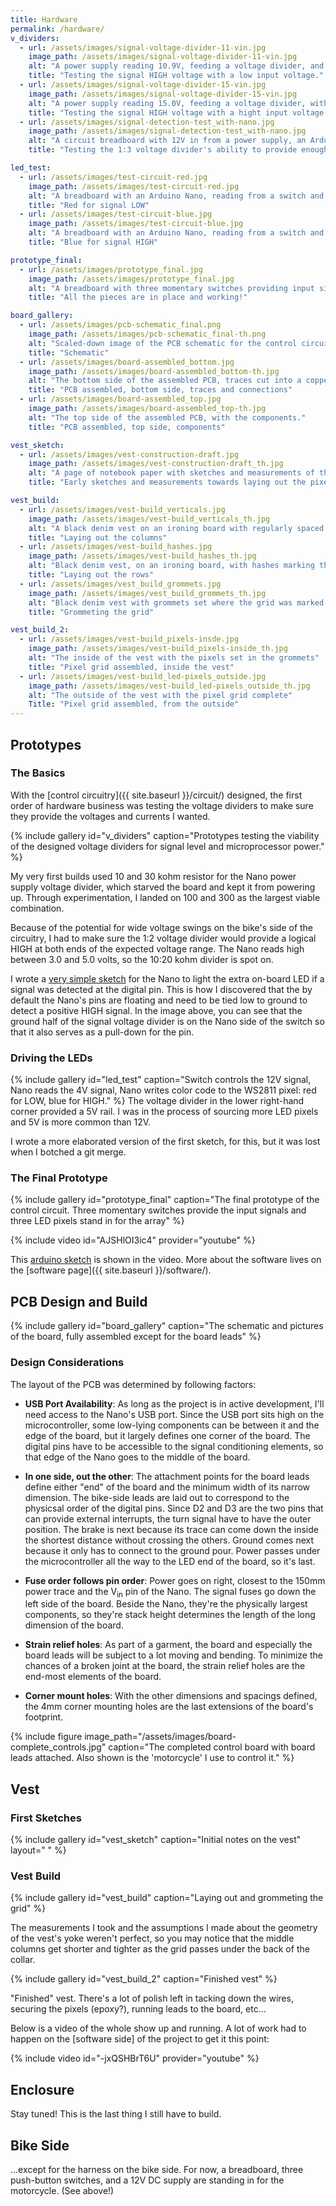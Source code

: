 ```yaml
---
title: Hardware
permalink: /hardware/
v_dividers:
  - url: /assets/images/signal-voltage-divider-11-vin.jpg
    image_path: /assets/images/signal-voltage-divider-11-vin.jpg
    alt: "A power supply reading 10.9V, feeding a voltage divider, and a DIMM reading 3.32V"
    title: "Testing the signal HIGH voltage with a low input voltage."
  - url: /assets/images/signal-voltage-divider-15-vin.jpg
    image_path: /assets/images/signal-voltage-divider-15-vin.jpg
    alt: "A power supply reading 15.0V, feeding a voltage divider, with a DIMM reading 4.57V."
    title: "Testing the signal HIGH voltage with a hight input voltage."
  - url: /assets/images/signal-detection-test_with-nano.jpg
    image_path: /assets/images/signal-detection-test_with-nano.jpg
    alt: "A circuit breadboard with 12V in from a power supply, an Arduino Nano and a switch between power and a digital input pin."
    title: "Testing the 1:3 voltage divider's ability to provide enough juice to the Nano and the Nano's ability to read a signal through the 1:2 voltage divider."

led_test:
  - url: /assets/images/test-circuit-red.jpg
    image_path: /assets/images/test-circuit-red.jpg
    alt: "A breadboard with an Arduino Nano, reading from a switch and displaying red on an LED pixel."
    title: "Red for signal LOW"
  - url: /assets/images/test-circuit-blue.jpg
    image_path: /assets/images/test-circuit-blue.jpg
    alt: "A breadboard with an Arduino Nano, reading from a switch and displaying blue on an LED pixel."
    title: "Blue for signal HIGH"

prototype_final:
  - url: /assets/images/prototype_final.jpg
    image_path: /assets/images/prototype_final.jpg
    alt: "A breadboard with three momentary switches providing input signals to an Arduino Nano.  It drives a string of three LED pixels, simulating the turn and brake signals on a card."
    title: "All the pieces are in place and working!"

board_gallery:
  - url: /assets/images/pcb-schematic_final.png
    image_path: /assets/images/pcb-schematic_final-th.png
    alt: "Scaled-down image of the PCB schematic for the control circuit."
    title: "Schematic"
  - url: /assets/images/board-assembled_bottom.jpg
    image_path: /assets/images/board-assembled_bottom-th.jpg
    alt: "The bottom side of the assembled PCB, traces cut into a copper sheet. To the right, the words 'Ben Buckley/ELT-2720' are etched into the copper."
    title: "PCB assembled, bottom side, traces and connections"
  - url: /assets/images/board-assembled_top.jpg
    image_path: /assets/images/board-assembled_top-th.jpg
    alt: "The top side of the assembled PCB, with the components."
    title: "PCB assembled, top side, components"

vest_sketch:
  - url: /assets/images/vest-construction-draft.jpg
    image_path: /assets/images/vest-construction-draft_th.jpg
    alt: "A page of notebook paper with sketches and measurements of the yoke of a denim vest."
    title: "Early sketches and measurements towards laying out the pixel grid on the vest."

vest_build:
  - url: /assets/images/vest-build_verticals.jpg
    image_path: /assets/images/vest-build_verticals_th.jpg
    alt: "A black denim vest on an ironing board with regularly spaced vertical lines on the yoke."
    title: "Laying out the columns"
  - url: /assets/images/vest-build_hashes.jpg
    image_path: /assets/images/vest-build_hashes_th.jpg
    alt: "Black denim vest, on an ironing board, with hashes marking the vertical position of future grommets."
    title: "Laying out the rows"
  - url: /assets/images/vest_build_grommets.jpg
    image_path: /assets/images/vest_build_grommets_th.jpg
    alt: "Black denim vest with grommets set where the grid was marked."
    title: "Grommeting the grid"

vest_build_2:
  - url: /assets/images/vest-build_pixels-insde.jpg
    image_path: /assets/images/vest-build_pixels-inside_th.jpg
    alt: "The inside of the vest with the pixels set in the grommets"
    title: "Pixel grid assembled, inside the vest"
  - url: /assets/images/vest-build_led-pixels_outside.jpg
    image_path: /assets/images/vest-build_led-pixels_outside_th.jpg
    alt: "The outside of the vest with the pixel grid complete"
    Title: "Pixel grid assembled, from the outside"
---
```

## Prototypes
### The Basics
With the [control circuitry]({{ site.baseurl }}/circuit/) designed, the first order of hardware business was testing the voltage dividers to make sure they provide the voltages and currents I wanted.

{% include gallery id="v_dividers" caption="Prototypes testing the viability of the designed voltage dividers for signal level and microprocessor power." %}

My very first builds used 10 and 30 kohm resistor for the Nano power supply voltage divider, which starved the board and kept it from powering up.  Through experimentation, I landed on 100 and 300 as the largest viable combination.

Because of the potential for wide voltage swings on the bike's side of the circuitry, I had to make sure the 1:2 voltage divider would provide a logical HIGH  at both ends of the expected voltage range.  The Nano reads high between 3.0 and 5.0 volts, so the 10:20 kohm divider is spot on.

I wrote a [very simple sketch](https://github.com/b-buckley/blinker-vest/blob/5e4715639e722127900f56ea329b77493be101de/arduino/signalDetect/signalDetect.ino) for the Nano to light the extra on-board LED if a signal was detected at the digital pin.  This is how I discovered that the by default the Nano's pins are floating and need to be tied low to ground to detect a positive HIGH signal.  In the image above, you can see that the ground half of the signal voltage divider is on the Nano side of the switch so that it also serves as a pull-down for the pin.

### Driving the LEDs

{% include gallery id="led_test" caption="Switch controls the 12V signal, Nano reads the 4V signal, Nano writes color code to the WS2811 pixel: red for LOW, blue for HIGH." %}
The voltage divider in the lower right-hand corner provided a 5V rail.  I was in the process of sourcing more LED pixels and 5V is more common than 12V.

I wrote a more elaborated version of the first sketch, for this, but it was lost when I botched a git merge.

### The Final Prototype

{% include gallery id="prototype_final" caption="The final prototype of the control circuit. Three momentary switches provide the input signals and three LED pixels stand in for the array" %}

{% include video id="AJSHlOI3ic4" provider="youtube" %}

This [arduino sketch](https://github.com/b-buckley/blinker-vest/blob/f05b980c568d5157cf4c2e24acc53ab7f0d04133/arduino/ws2811_test/ws2811_test.ino) is shown in the video.  More about the software lives on the [software page]({{ site.baseurl }}/software/).

## PCB Design and Build

{% include gallery id="board_gallery" caption="The schematic and pictures of the board, fully assembled except for the board leads" %}

### Design Considerations

The layout of the PCB was determined by following factors:

  * __USB Port Availability__: As long as the project is in active development, I'll need access to the Nano's USB port.  Since the USB port sits high on the microcontroller, some low-lying components can be between it and the edge of the board, but it largely defines one corner of the board.  The digital pins have to be accessible to the signal conditioning elements, so that edge of the Nano goes to the middle of the board.
  * __In one side, out the other__: The attachment points for the board leads define either "end" of the board and the minimum width of its narrow dimension.  The bike-side leads are laid out to correspond to the physicsal order of the digital pins. Since D2 and D3 are the two pins that can provide external interrupts, the turn signal have to have the outer position.  The brake is next because its trace can come down the inside the shortest distance without crossing the others.  Ground comes next because it only has to connect to the ground pour. Power passes under the microcontroller all the way to the LED end of the board, so it's last.

  * __Fuse order follows pin order__: Power goes on right, closest to the 150mm power trace and the V<sub>in</sub> pin of the Nano.  The signal fuses go down the left side of the board.  Beside the Nano, they're the physically largest components, so they're stack height determines the length of the long dimension of the board.

  * __Strain relief holes__: As part of a garment, the board and especially the board leads will be subject to a lot moving and bending.  To minimize the chances of a broken joint at the board, the strain relief holes are the end-most elements of the board.

  * __Corner mount holes__: With the other dimensions and spacings defined, the 4mm corner mounting holes are the last extensions of the board's footprint.

{% include figure image_path="/assets/images/board-complete_controls.jpg" caption="The completed control board with board leads attached.  Also shown is the 'motorcycle' I use to control it." %}

## Vest
### First Sketches

{% include gallery id="vest_sketch" caption="Initial notes on the vest" layout=" " %}

### Vest Build

{% include gallery id="vest_build" caption="Laying out and grommeting the grid" %}

The measurements I took and the assumptions I made about the geometry of the vest's yoke weren't perfect, so you may notice that the middle columns get shorter and tighter as the grid passes under the back of the collar.

{% include gallery id="vest_build_2" caption="Finished vest" %}

"Finished" vest.  There's a lot of polish left in tacking down the wires, securing the pixels (epoxy?), running leads to the board, etc...

Below is a video of the whole show up and running.  A lot of work had to happen on the [software side] of the project to get it this point:

{% include video id="-jxQSHBrT6U" provider="youtube" %}

## Enclosure

<!-- ENCLOSURE GALLERY -->

Stay tuned!  This is the last thing I still have to build.

## Bike Side

<!-- HARNESS GALLERY -->

...except for the harness on the bike side.  For now, a breadboard, three push-button switches, and a 12V DC supply are standing in for the motorcycle. (See above!)

